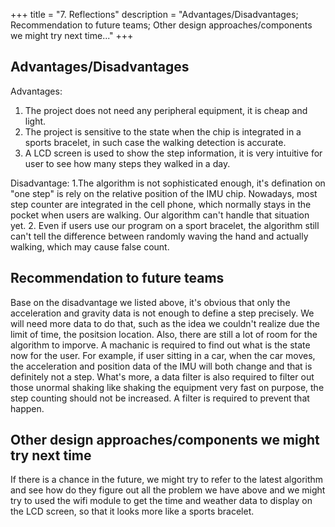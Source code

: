 +++
title = "7. Reflections"
description = "Advantages/Disadvantages; Recommendation to future teams; Other design approaches/components we might try next time..."
+++

## Advantages/Disadvantages
Advantages:
1. The project does not need any peripheral equipment, it is cheap and light.
2. The project is sensitive to the state when the chip is integrated in a sports bracelet, in such case the walking detection is accurate.
3. A LCD screen is used to show the step information, it is very intuitive for user to see how many steps they walked in a day.

Disadvantage:
1.The algorithm is not sophisticated enough, it's defination on "one step" is rely on the relative position of the IMU chip. Nowadays, most step counter are integrated in the cell phone, which normally stays in the pocket when users are walking. Our algorithm can't handle that situation yet.
2. Even if users use our program on a sport bracelet, the algorithm still can't tell the difference between randomly waving the hand and actually walking, which may cause false count.
## Recommendation to future teams
Base on the disadvantage we listed above, it's obvious that only the acceleration and gravity data is not enough to define a step precisely. We will need more data to do that, such as the idea we couldn't realize due the limit of time, the positsion location. Also, there are still a lot of room for the algorithm to imporve. A machanic is required to find out what is the state now for the user. For example, if user sitting in a car, when the car moves, the acceleration and position data of the IMU will both change and that is definitely not a step. What's more, a data filter is also required to filter out those unormal shaking like shaking the equipment very fast on purpose, the step counting should not be increased. A filter is required to prevent that happen.

## Other design approaches/components we might try next time
If there is a chance in the future, we might try to refer to the latest algorithm and see how do they figure out all the problem we have above and we might try to used the wifi module to get the time and weather data to display on the LCD screen, so that it looks more like a sports bracelet.



